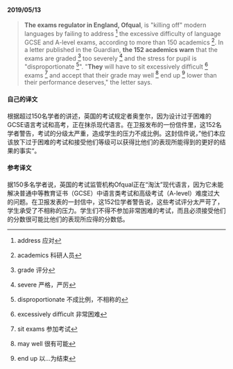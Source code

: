 #### 2019/05/13

> **The exams regulator in England, Ofqual**, is "killing off" modern languages by failing to address [^1] the excessive difficulty of language GCSE and A-level exams, according to more than 150 academics [^2]. In a letter published in the Guardian, **the 152 academics warn** that the exams are graded [^3] too severely [^4] and the stress for pupil is "disproportionate [^5]". "**They** will have to sit excessively difficult [^6] exams [^7] and accept that their grade may well [^8] end up [^9] lower than their performance deserves," the letter says.



#### 自己的译文

根据超过150名学者的讲述，英国的考试规定者奥奎尔，因为设计过于困难的GCSE语言考试和高考，正在抹杀现代语言。在卫报发布的一份信件里，这152名学者警告，考试的分级太严重，造成学生的压力不成比例。这封信件说，”他们本应该放下过于困难的考试和接受他们等级可以获得比他们的表现所能得到的更好的结果的事实“。



#### 参考译文

据150多名学者说，英国的考试监管机构Ofqual正在“淘汰”现代语言，因为它未能解决普通中等教育证书（GCSE）中语言类考试和高级考试（A-level）难度过大的问题。在卫报发表的一封信中，这152位学者警告说，这些考试评分太严苛了，学生承受了不相称的压力。学生们不得不参加非常困难的考试，而且必须接受他们的分数很可能比他们的表现所应得的分数低。



[^1]: address 应对
[^2]: academics 科研人员
[^3]: grade 评分
[^4]: severe 严格，严厉
[^5]: disproportionate 不成比例，不相称的
[^6]: excessively difficult 非常困难
[^7]: sit exams 参加考试
[^8]: may well 很有可能
[^9]: end up 以...为结束